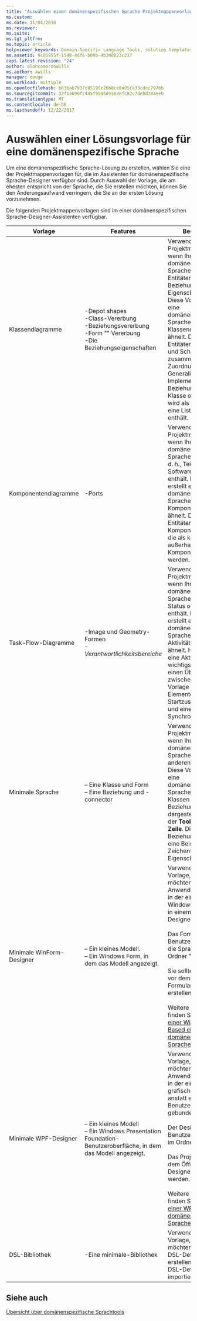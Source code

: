 ```yaml
---
title: "Auswählen einer domänenspezifischen Sprache Projektmappenvorlage | Microsoft Docs"
ms.custom: 
ms.date: 11/04/2016
ms.reviewer: 
ms.suite: 
ms.tgt_pltfrm: 
ms.topic: article
helpviewer_keywords: Domain-Specific Language Tools, solution templates
ms.assetid: 9c05955f-1548-4df6-b09b-4b348823c237
caps.latest.revision: "24"
author: alancameronwills
ms.author: awills
manager: douge
ms.workload: multiple
ms.openlocfilehash: b636ab7937c85199c26b8ce8a95fa33cdcc7976b
ms.sourcegitcommit: 32f1a690fc445f9586d53698fc82c7debd784eeb
ms.translationtype: MT
ms.contentlocale: de-DE
ms.lasthandoff: 12/22/2017
---
```

# <a name="choosing-a-domain-specific-language-solution-template"></a>Auswählen einer Lösungsvorlage für eine domänenspezifische Sprache
Um eine domänenspezifische Sprache-Lösung zu erstellen, wählen Sie eine der Projektmappenvorlagen für, die im Assistenten für domänenspezifische Sprache-Designer verfügbar sind. Durch Auswahl der Vorlage, die am ehesten entspricht von der Sprache, die Sie erstellen möchten, können Sie den Änderungsaufwand verringern, die Sie an der ersten Lösung vorzunehmen.  
  
 Die folgenden Projektmappenvorlagen sind im einer domänenspezifischen Sprache-Designer-Assistenten verfügbar.  
  
|Vorlage|Features|Beschreibung|  
|--------------|--------------|-----------------|  
|Klassendiagramme|-Depot shapes<br />-Class-Vererbung<br />-Beziehungsvererbung<br />-Form "" Vererbung<br />-Die Beziehungseigenschaften|Verwenden Sie diese Projektmappe (Vorlage), wenn Ihre einer domänenspezifischen Sprache enthält, Entitäten und Beziehungen, die über Eigenschaften verfügen. Diese Vorlage erstellt eine domänenspezifische Sprache, die UML-Klassendiagramme ähnelt. Die wichtigsten Entitäten sind Klassen und Schnittstellen, zusammen mit der Zuordnung, Generalisierung und Implementierung Beziehungen. Eine Klasse oder Schnittstelle wird als ein Feld, das eine Liste der Attribute enthält.|  
|Komponentendiagramme|-Ports|Verwenden Sie diese Projektmappe (Vorlage), wenn Ihre einer domänenspezifischen Sprache Komponenten, d. h., Teile eines Softwaresystems enthält. Diese Vorlage erstellt eine domänenspezifische Sprache, die UML-Komponentendiagramme ähnelt. Die wichtigsten Entitäten sind Komponenten und Ports, die als kleine Formen außerhalb der Komponenten angezeigt werden.|  
|Task-Flow-Diagramme|-Image und Geometry-Formen<br />-   *Verantwortlichkeitsbereiche*|Verwenden Sie diese Projektmappe (Vorlage), wenn Ihre einer domänenspezifischen Sprache Workflows, Status oder Sequenzen enthält. Diese Vorlage erstellt eine domänenspezifische Sprache, die UML-Aktivitätsdiagramme ähnelt. Hauptentität ist eine Aktivität, und die wichtigsten Beziehung einen Übergang zwischen Aktivitäten. Die Vorlage enthält mehrere Elemente wie z. B. Startzustand Endzustand und eine Synchronisierung Leiste.|  
|Minimale Sprache|– Eine Klasse und Form<br />– Eine Beziehung und -connector|Verwenden Sie diese Projektmappe (Vorlage), wenn Ihre einer domänenspezifischen Sprache keinen der anderen Vorlagen ähnelt. Diese Vorlage erstellt eine domänenspezifische Sprache, dessen zwei Klassen und eine Beziehung, die dargestellt werden. in, der **Toolbox** als **Feld** und **Zeile**. Die Klasse und die Beziehung aufweisen eine Beispiel-Zeichenfolge-Eigenschaft.|  
|Minimale WinForm-Designer|– Ein kleines Modell.<br />– Ein Windows Form, in dem das Modell angezeigt.|Verwenden Sie diese Vorlage, wenn Sie möchten eine Anwendung zu erstellen, in der eine DSL an einem Windows Form, anstatt in einem grafischen Designer gebunden ist.<br /><br /> Das Formular, das als Benutzeroberfläche für die Sprache ist im Ordner "Dsl\UI".<br /><br /> Sie sollten das Projekt vor dem Öffnen der Formular-Designer erstellen.<br /><br /> Weitere Informationen finden Sie unter [Erstellen einer Windows Forms-Based einer domänenspezifischen Sprache](../modeling/creating-a-windows-forms-based-domain-specific-language.md).|  
|Minimale WPF-Designer|– Ein kleines Modell<br />– Ein Windows Presentation Foundation-Benutzeroberfläche, in dem das Modell angezeigt.|Verwenden Sie diese Vorlage, wenn Sie möchten eine Anwendung zu erstellen, in der eine DSL an einem grafischen Designer, anstatt eine WPF-Benutzeroberfläche gebunden ist.<br /><br /> Der Designer für die Benutzeroberfläche ist im Ordner "Dsl\UI".<br /><br /> Das Projekt sollte vor dem Öffnen des UI-Designers erstellt werden.<br /><br /> Weitere Informationen finden Sie unter [Erstellen einer WPF-Based einer domänenspezifischen Sprache](../modeling/creating-a-wpf-based-domain-specific-language.md).|  
|DSL-Bibliothek|-Eine minimale-Bibliothek|Verwenden Sie diese Vorlage, wenn Sie möchten eine partielle DSL-Definition zu erstellen, die in anderen DSL-Definitionen importiert werden kann.|  
  
## <a name="see-also"></a>Siehe auch  
 [Übersicht über domänenspezifische Sprachtools](../modeling/overview-of-domain-specific-language-tools.md)
